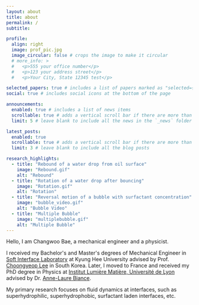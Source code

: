 ```yaml
---
layout: about
title: about
permalink: /
subtitle:

profile:
  align: right
  image: prof_pic.jpg
  image_circular: false # crops the image to make it circular
  # more_info: >
  #   <p>555 your office number</p>
  #   <p>123 your address street</p>
  #   <p>Your City, State 12345 test</p>

selected_papers: true # includes a list of papers marked as "selected={true}"
social: true # includes social icons at the bottom of the page

announcements:
  enabled: true # includes a list of news items
  scrollable: true # adds a vertical scroll bar if there are more than 3 news items
  limit: 5 # leave blank to include all the news in the `_news` folder

latest_posts:
  enabled: true
  scrollable: true # adds a vertical scroll bar if there are more than 3 new posts items
  limit: 3 # leave blank to include all the blog posts

research_highlights:
  - title: "Rebound of a water drop from oil surface"
    image: "Rebound.gif"
    alt: "Rebound"
  - title: "Rotation of a water drop after bouncing"
    image: "Rotation.gif"
    alt: "Rotation"
  - title: "Reversal motion of a bubble with surfactant concentration"
    image: "bubble_video.gif"
    alt: "Bubble Video"
  - title: "Multiple Bubble"
    image: "multiplebubble.gif"
    alt: "Multiple Bubble"
---
```


Hello, I am Changwoo Bae, a mechanical engineer and a physicist.

I received my Bachelor's and Master's degrees of Mechanical Engineer in [Soft Interface Laboratory](https://ifluid.khu.ac.kr) at Kyung Hee University advised by Prof. [Choongyeop Lee](https://scholar.google.com/citations?hl=en&user=4X93y-oAAAAJ) in South Korea. Later, I moved to France and received my PhD degree in Physics at [Institut Lumière Matière, Université de Lyon](https://ilm.univ-lyon1.fr) advised by Dr. [Anne-Laure Biance](https://scholar.google.com/citations?hl=en&user=aIZPs7oAAAAJ).

My primary research focuses on fluid dynamics at interfaces, such as superhydrophilic, superhydrophobic, surfactant laden interfaces, etc.

<!-- <div style="margin-top: 8rem"></div>

## Research Highlights

<div class="slideshow-container">
  <button class="slide-nav prev" id="prevButton">❮</button>
  <button class="slide-nav next" id="nextButton">❯</button>
  <div class="slide">
    <div class="slide-title">Rebound of a water drop from oil surface</div>
    <img
      src="assets/img/webcover/Rebound.gif"
      alt="Rebound"
      loading="eager"
      onerror="this.onerror=null; this.src='assets/img/webcover/Rebound.gif?t=' + new Date().getTime();"
    />
  </div>
  <div class="slide">
    <div class="slide-title">Rotation of a water drop after bouncing</div>
    <img
      src="assets/img/webcover/Rotation.gif"
      alt="Rotation"
      loading="eager"
      onerror="this.onerror=null; this.src='assets/img/webcover/Rotation.gif?t=' + new Date().getTime();"
    />
  </div>
  <div class="slide">
    <div class="slide-title">Reversal motion of a bubble with surfactant concentration</div>
    <img
      src="assets/img/webcover/bubble_video.gif"
      alt="Bubble Video"
      loading="eager"
      onerror="this.onerror=null; this.src='assets/img/webcover/bubble_video.gif?t=' + new Date().getTime();"
    />
  </div>
  <div class="slide">
    <div class="slide-title">Multiple Bubble</div>
    <img
      src="assets/img/webcover/multiplebubble.gif"
      alt="Multiple Bubble"
      loading="eager"
      onerror="this.onerror=null; this.src='assets/img/webcover/multiplebubble.gif?t=' + new Date().getTime();"
    />
  </div>
</div> -->
